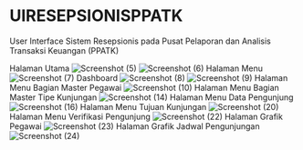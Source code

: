 # UIRESEPSIONISPPATK
User Interface Sistem Resepsionis pada Pusat Pelaporan dan Analisis Transaksi Keuangan (PPATK)

Halaman Utama
![Screenshot (5)](https://github.com/user-attachments/assets/8be913b4-e3b2-4547-ac5d-ba2fcd02c0c6)
![Screenshot (6)](https://github.com/user-attachments/assets/178d990e-4405-4ba3-be6e-08140c138818)
Halaman Menu
![Screenshot (7)](https://github.com/user-attachments/assets/85be580f-dfcc-4af8-9cf3-cf99a5c46307)
Dashboard
![Screenshot (8)](https://github.com/user-attachments/assets/09c4e1ca-0187-4d3e-9811-d8a0995900d9)
![Screenshot (9)](https://github.com/user-attachments/assets/1f07ec4d-2343-4b80-bac2-e4e563d52406)
Halaman Menu Bagian Master Pegawai
![Screenshot (10)](https://github.com/user-attachments/assets/df6ff4ed-0289-4cc3-9b94-71b4b9756ede)
Halaman Menu Bagian Master Tipe Kunjungan
![Screenshot (14)](https://github.com/user-attachments/assets/ec2f8d4e-5994-4769-b60b-ecb5e596f39b)
Halaman Menu Data Pengunjung
![Screenshot (16)](https://github.com/user-attachments/assets/50f6d94c-7082-4bbe-a202-92f7eca2f90e)
Halaman Menu Tujuan Kunjungan
![Screenshot (20)](https://github.com/user-attachments/assets/00805519-ca2b-4b76-b221-2a14b0967a09)
Halaman Menu Verifikasi Pengunjung
![Screenshot (22)](https://github.com/user-attachments/assets/189902b8-420f-4794-9940-e70856b384a5)
Halaman Grafik Pegawai
![Screenshot (23)](https://github.com/user-attachments/assets/911b57b3-421e-4d86-92cb-98d8ff8b2117)
Halaman Grafik Jadwal Pengunjungan
![Screenshot (24)](https://github.com/user-attachments/assets/0119a3a0-13ab-44eb-a9df-3927302c79d6)
